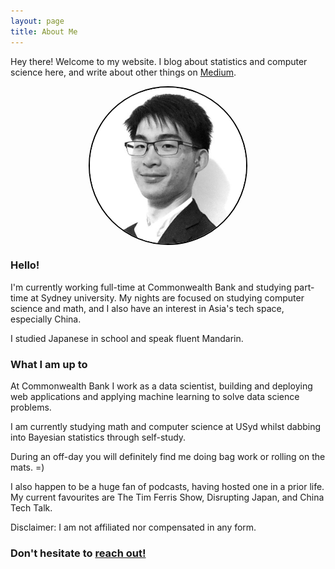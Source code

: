 ```yaml
---
layout: page
title: About Me
---
```


<p class="message">
  Hey there! Welcome to my website. I blog about statistics and computer science here, and write about other things on <a href="https://medium.com/@jerry_ye_xu">Medium</a>.
</p>

<p align="center">
	<img src="/public/dp.jpg" width="250" height="250" alt="Profile Picture" align="center" style="position:relative;display:block;border-radius:90%;border-style:solid;border-color:black;border-width: 2.5px;">
</p>

### Hello!

I'm currently working full-time at Commonwealth Bank and studying part-time at Sydney university. My nights are focused on studying computer science and math, and I also have an interest in Asia's tech space, especially China. 

I studied Japanese in school and speak fluent Mandarin.

### What I am up to

At Commonwealth Bank I work as a data scientist, building and deploying web applications and applying machine learning to solve data science problems. 

I am currently studying math and computer science at USyd whilst dabbing into Bayesian statistics through self-study.

During an off-day you will definitely find me doing bag work or rolling on the mats. =) 

I also happen to be a huge fan of podcasts, having hosted one in a prior life. My current favourites are The Tim Ferris Show, Disrupting Japan, and China Tech Talk. 

Disclaimer: I am not affiliated nor compensated in any form. 

<h3>Don't hesitate to <a href="mailto:jerryxu2500@gmail.com">reach out!</a><h3>